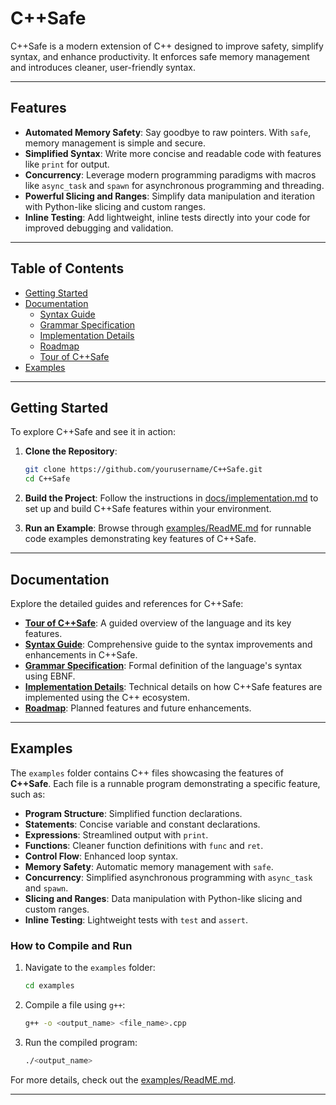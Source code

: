# C++Safe

C++Safe is a modern extension of C++ designed to improve safety, simplify syntax, and enhance productivity. It enforces safe memory management and introduces cleaner, user-friendly syntax.

---

## Features
- **Automated Memory Safety**: Say goodbye to raw pointers. With `safe`, memory management is simple and secure.
- **Simplified Syntax**: Write more concise and readable code with features like `print` for output.
- **Concurrency**: Leverage modern programming paradigms with macros like `async_task` and `spawn` for asynchronous programming and threading.
- **Powerful Slicing and Ranges**: Simplify data manipulation and iteration with Python-like slicing and custom ranges.
- **Inline Testing**: Add lightweight, inline tests directly into your code for improved debugging and validation.

---

## Table of Contents
- [Getting Started](#getting-started)
- [Documentation](#documentation)
  - [Syntax Guide](docs/syntax.md)
  - [Grammar Specification](docs/grammar.md)
  - [Implementation Details](docs/implementation.md)
  - [Roadmap](docs/roadmap.md)
  - [Tour of C++Safe](docs/tour.md)
- [Examples](#examples)

---

## Getting Started

To explore C++Safe and see it in action:

1. **Clone the Repository**:
   ```bash
   git clone https://github.com/yourusername/C++Safe.git
   cd C++Safe
   ```

2. **Build the Project**:
   Follow the instructions in [docs/implementation.md](docs/implementation.md) to set up and build C++Safe features within your environment.

3. **Run an Example**:
   Browse through [examples/ReadME.md](examples/ReadME.md) for runnable code examples demonstrating key features of C++Safe.

---

## Documentation

Explore the detailed guides and references for C++Safe:

- **[Tour of C++Safe](docs/tour.md)**: A guided overview of the language and its key features.
- **[Syntax Guide](docs/syntax.md)**: Comprehensive guide to the syntax improvements and enhancements in C++Safe.
- **[Grammar Specification](docs/grammar.md)**: Formal definition of the language's syntax using EBNF.
- **[Implementation Details](docs/implementation.md)**: Technical details on how C++Safe features are implemented using the C++ ecosystem.
- **[Roadmap](docs/roadmap.md)**: Planned features and future enhancements.

---

## Examples

The `examples` folder contains C++ files showcasing the features of **C++Safe**. Each file is a runnable program demonstrating a specific feature, such as:

- **Program Structure**: Simplified function declarations.
- **Statements**: Concise variable and constant declarations.
- **Expressions**: Streamlined output with `print`.
- **Functions**: Cleaner function definitions with `func` and `ret`.
- **Control Flow**: Enhanced loop syntax.
- **Memory Safety**: Automatic memory management with `safe`.
- **Concurrency**: Simplified asynchronous programming with `async_task` and `spawn`.
- **Slicing and Ranges**: Data manipulation with Python-like slicing and custom ranges.
- **Inline Testing**: Lightweight tests with `test` and `assert`.

### How to Compile and Run

1. Navigate to the `examples` folder:
   ```bash
   cd examples
   ```

2. Compile a file using `g++`:
   ```bash
   g++ -o <output_name> <file_name>.cpp
   ```

3. Run the compiled program:
   ```bash
   ./<output_name>
   ```

For more details, check out the [examples/ReadME.md](examples/ReadME.md).

---
